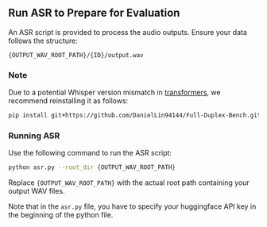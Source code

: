 ## Run ASR to Prepare for Evaluation
An ASR script is provided to process the audio outputs. Ensure your data follows the structure:
```
{OUTPUT_WAV_ROOT_PATH}/{ID}/output.wav
```

### Note
Due to a potential Whisper version mismatch in [transformers](https://github.com/huggingface/transformers), we recommend reinstalling it as follows:
``` bash
pip install git+https://github.com/DanielLin94144/Full-Duplex-Bench.git#subdirectory=get_transcript/transformers
```

### Running ASR

Use the following command to run the ASR script:

```bash
python asr.py --root_dir {OUTPUT_WAV_ROOT_PATH}
```

Replace `{OUTPUT_WAV_ROOT_PATH}` with the actual root path containing your output WAV files.

Note that in the `asr.py` file, you have to specify your huggingface API key in the beginning of the python file.
